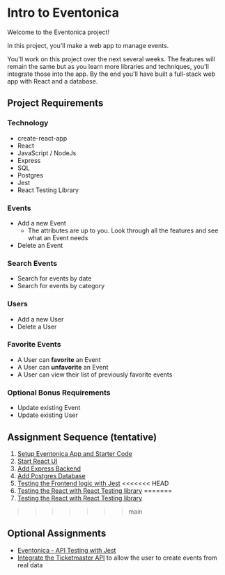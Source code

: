 # Intro to Eventonica

Welcome to the Eventonica project!

In this project, you'll make a web app to manage events.

You'll work on this project over the next several weeks. The features will remain the same but as you learn more libraries and techniques, you'll integrate those into the app. By the end you'll have built a full-stack web app with React and a database.

## Project Requirements

### Technology
- create-react-app
- React
- JavaScript / NodeJs
- Express
- SQL
- Postgres
- Jest
- React Testing Library

### Events

- Add a new Event
  - The attributes are up to you. Look through all the features and see what an Event needs
- Delete an Event

### Search Events

- Search for events by date
- Search for events by category

### Users

- Add a new User
- Delete a User

### Favorite Events

- A User can **favorite** an Event
- A User can **unfavorite** an Event
- A User can view their list of previously favorite events

### Optional Bonus Requirements

- Update existing Event
- Update existing User

## Assignment Sequence (tentative)

1. [Setup Eventonica App and Starter Code](./eventonica-setup.md)
1. [Start React UI](./eventonica-react-ui.md)
1. [Add Express Backend](./eventonica-express-backend.md)
1. [Add Postgres Database](./eventonica-postgres.md)
1. [Testing the Frontend logic with Jest](./eventonica-test-frontend.md)
<<<<<<< HEAD
1. [Testing the React with React Testing library](./eventonica-test-rtl.md)
=======
1. [Testing the React with React Testing library](./eventonica-test-frontend.md)
>>>>>>> main

## Optional Assignments

- [Eventonica - API Testing with Jest](./eventonica-test-api.md)
- [Integrate the Ticketmaster API](./ticketmaster-api.md) to allow the user to create events from real data
